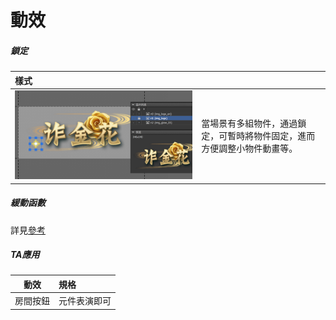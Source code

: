 # 動效

##### 鎖定

| 樣式 |  |
| :--- | :--- |
| ![](.gitbook/assets/lock.png) | 當場景有多組物件，通過鎖定，可暫時將物件固定，進而方便調整小物件動畫等。 |

##### 緩動函數

詳見[參考](https://greensock.com/ease-visualizer)

##### TA應用

| 動效 | 規格 |
| :---: | :--- |
| 房間按鈕 | 元件表演即可 |



